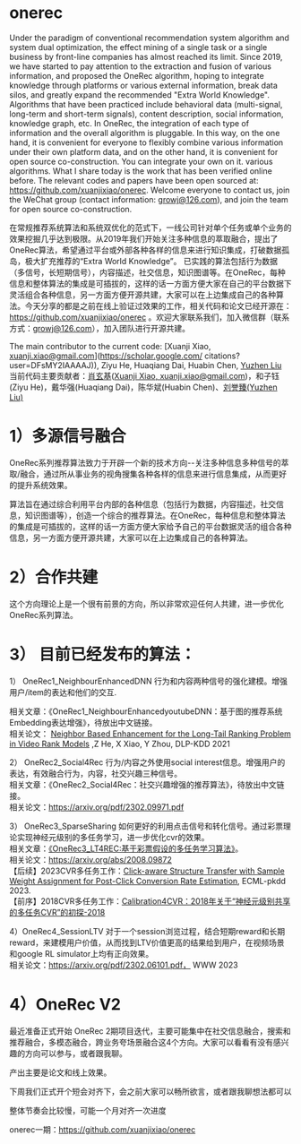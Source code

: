 # onerec
Under the paradigm of conventional recommendation system algorithm and system dual optimization, the effect mining of a single task or a single business by front-line companies has almost reached its limit. Since 2019, we have started to pay attention to the extraction and fusion of various information, and proposed the OneRec algorithm, hoping to integrate knowledge through platforms or various external information, break data silos, and greatly expand the recommended "Extra World Knowledge". Algorithms that have been practiced include behavioral data (multi-signal, long-term and short-term signals), content description, social information, knowledge graph, etc. In OneRec, the integration of each type of information and the overall algorithm is pluggable. In this way, on the one hand, it is convenient for everyone to flexibly combine various information under their own platform data, and on the other hand, it is convenient for open source co-construction. You can integrate your own on it. various algorithms. What I share today is the work that has been verified online before. The relevant codes and papers have been open sourced at: https://github.com/xuanjixiao/onerec. Welcome everyone to contact us, join the WeChat group (contact information: growj@126.com), and join the team for open source co-construction.

在常规推荐系统算法和系统双优化的范式下，一线公司针对单个任务或单个业务的效果挖掘几乎达到极限。从2019年我们开始关注多种信息的萃取融合，提出了OneRec算法，希望通过平台或外部各种各样的信息来进行知识集成，打破数据孤岛，极大扩充推荐的“Extra World Knowledge”。 已实践的算法包括行为数据（多信号，长短期信号），内容描述，社交信息，知识图谱等。在OneRec，每种信息和整体算法的集成是可插拔的，这样的话一方面方便大家在自己的平台数据下灵活组合各种信息，另一方面方便开源共建，大家可以在上边集成自己的各种算法。今天分享的都是之前在线上验证过效果的工作，相关代码和论文已经开源在： https://github.com/xuanjixiao/onerec 。欢迎大家联系我们，加入微信群（联系方式：growj@126.com），加入团队进行开源共建。

The main contributor to the current code: [Xuanji Xiao, xuanji.xiao@gmail.com](https://scholar.google.com/ citations?user=DFsMY2IAAAAJ)), Ziyu He, Huaqiang Dai, Huabin Chen, [Yuzhen Liu](https://github.com/codestorm04)
当前代码主要贡献者：[肖玄基](https://scholar.google.com/citations?user=DFsMY2IAAAAJ)([Xuanji Xiao, xuanji.xiao@gmail.com](https://scholar.google.com/citations?user=DFsMY2IAAAAJ))，和子钰(Ziyu He)，戴华强(Huaqiang Dai)，陈华斌(Huabin Chen)、[刘誉臻(Yuzhen Liu)](https://github.com/codestorm04)

# 1）多源信号融合

OneRec系列推荐算法致力于开辟一个新的技术方向--关注多种信息多种信号的萃取/融合，通过所从事业务的视角搜集各种各样的信息来进行信息集成，从而更好的提升系统效果。

算法旨在通过综合利用平台内部的各种信息（包括行为数据，内容描述，社交信息，知识图谱等），创造一个综合的推荐算法。在OneRec，每种信息和整体算法的集成是可插拔的，这样的话一方面方便大家给予自己的平台数据灵活的组合各种信息，另一方面方便开源共建，大家可以在上边集成自己的各种算法。

# 2）合作共建

这个方向理论上是一个很有前景的方向，所以非常欢迎任何人共建，进一步优化OneRec系列算法。


# 3） 目前已经发布的算法：


1） OneRec1_NeighbourEnhancedDNN 行为和内容两种信号的强化建模。增强用户/item的表达和他们的交互.

相关文章：《OneRec1_NeighbourEnhancedyoutubeDNN：基于图的推荐系统Embedding表达增强》，待放出中文链接。  
相关论文： [Neighbor Based Enhancement for the Long-Tail Ranking Problem in Video Rank Models](https://dlp-kdd.github.io/assets/pdf/DLP-KDD_2021_paper_7.pdf)
,Z He, X Xiao, Y Zhou, DLP-KDD 2021

2） OneRec2_Social4Rec 行为/内容之外使用social interest信息。增强用户的表达，有效融合行为，内容，社交兴趣三种信号。  
相关文章：《OneRec2_Social4Rec：社交兴趣增强的推荐算法》，待放出中文链接。   
相关论文：https://arxiv.org/pdf/2302.09971.pdf

3） OneRec3_SparseSharing 如何更好的利用点击信号和转化信号。通过彩票理论实现神经元级别的多任务学习，进一步优化cvr的效果。  
相关文章：[《OneRec3_LT4REC:基于彩票假设的多任务学习算法》](https://mp.weixin.qq.com/s/4PO6EK3b4VCKO0ibd76C9w)。  
相关论文：https://arxiv.org/abs/2008.09872  
【后续】2023CVR多任务工作：[Click-aware Structure Transfer with Sample Weight Assignment for Post-Click Conversion Rate Estimation](https://arxiv.org/abs/2304.01169), ECML-pkdd 2023.  
【前序】2018CVR多任务工作：[Calibration4CVR：2018年关于“神经元级别共享的多任务CVR”的初探-2018](https://zhuanlan.zhihu.com/p/611453829)


4）OneRec4_SessionLTV 对于一个session浏览过程，结合短期reward和长期reward，来建模用户价值，从而找到LTV价值更高的结果给到用户，在视频场景和google RL simulator上均有正向效果。  
相关论文：https://arxiv.org/pdf/2302.06101.pdf， WWW 2023


# 4）OneRec V2
最近准备正式开始 OneRec 2期项目迭代，主要可能集中在社交信息融合，搜索和推荐融合，多模态融合，跨业务夸场景融合这4个方向。大家可以看看有没有感兴趣的方向可以参与，或者跟我聊。

产出主要是论文和线上效果。

下周我们正式开个短会对齐下，会之前大家可以畅所欲言，或者跟我聊想法都可以

整体节奏会比较慢，可能一个月对齐一次进度

onerec一期：https://github.com/xuanjixiao/onerec
